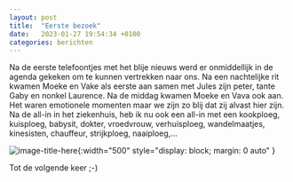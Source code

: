 ```yaml
---
layout: post
title:  "Eerste bezoek"
date:   2023-01-27 19:54:34 +0100
categories: berichten
---
```


Na de eerste telefoontjes met het blije nieuws werd er onmiddellijk in de agenda gekeken om te kunnen vertrekken naar ons. Na een nachtelijke rit kwamen Moeke en Vake als eerste aan samen met Jules zijn peter, tante Gaby en nonkel Laurence. Na de middag kwamen Moeke en Vava ook aan. Het waren emotionele momenten maar we zijn zo blij dat zij alvast hier zijn. Na de all-in in het ziekenhuis, heb ik nu ook een all-in met een kookploeg, kuisploeg, babysit, dokter, vroedvrouw, verhuisploeg, wandelmaatjes, kinesisten, chauffeur, strijkploeg, naaiploeg,... 

![image-title-here](/img/posts/IMG_20230126_184336.jpg){:width="500" style="display: block; margin: 0 auto"  }


Tot de volgende keer ;-)


